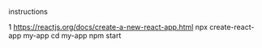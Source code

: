 instructions

1
https://reactjs.org/docs/create-a-new-react-app.html
npx create-react-app my-app
cd my-app
npm start